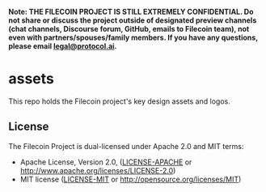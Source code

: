 **Note: THE FILECOIN PROJECT IS STILL EXTREMELY CONFIDENTIAL. Do not share or discuss the project outside of designated preview channels (chat channels, Discourse forum, GitHub, emails to Filecoin team), not even with partners/spouses/family members. If you have any questions, please email [legal@protocol.ai](mailto:legal@protocol.ai).**

# assets

This repo holds the Filecoin project's key design assets and logos.

## License

The Filecoin Project is dual-licensed under Apache 2.0 and MIT terms:

- Apache License, Version 2.0, ([LICENSE-APACHE](https://github.com/filecoin-project/assets/blob/master/LICENSE-APACHE) or http://www.apache.org/licenses/LICENSE-2.0)
- MIT license ([LICENSE-MIT](https://github.com/filecoin-project/assets/blob/master/LICENSE-MIT) or http://opensource.org/licenses/MIT)
